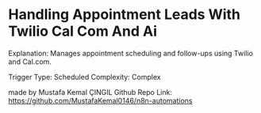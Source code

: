 # Handling Appointment Leads With Twilio  Cal Com And Ai

Explanation:
Manages appointment scheduling and follow-ups using Twilio and Cal.com.

Trigger Type: Scheduled
Complexity: Complex

made by Mustafa Kemal ÇINGIL
Github Repo Link: https://github.com/MustafaKemal0146/n8n-automations
